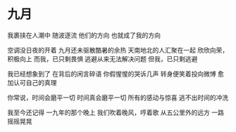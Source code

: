 # 九月
我裹挟在人潮中
随波逐流
他们的方向
也就成了我的方向

空调没日夜的开着
九月还未驱散酷暑的余热
天南地北的人汇聚在一起
欣欣向荣，积极向上
而我，已只剩畏惧
逃避从来无法解决问题
但我，已只剩逃避

我已经想象到了
在背后的闲言碎语
你假惺惺的哭诉几声
转身便笑着投向微博
愈加认可自己的真理

你常说，时间会磨平一切
时间真会磨平一切
所有的感动与惊喜
逃不出时间的冲洗

我至今还记得
一九年的那个晚上
我们吹着晚风，哼着歌
从五公里外的远方
一路摇摇晃晃
